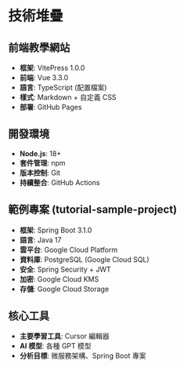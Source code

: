 # 技術堆疊

## 前端教學網站
- **框架**: VitePress 1.0.0
- **前端**: Vue 3.3.0
- **語言**: TypeScript (配置檔案)
- **樣式**: Markdown + 自定義 CSS
- **部署**: GitHub Pages

## 開發環境
- **Node.js**: 18+
- **套件管理**: npm
- **版本控制**: Git
- **持續整合**: GitHub Actions

## 範例專案 (tutorial-sample-project)
- **框架**: Spring Boot 3.1.0
- **語言**: Java 17
- **雲平台**: Google Cloud Platform
- **資料庫**: PostgreSQL (Google Cloud SQL)
- **安全**: Spring Security + JWT
- **加密**: Google Cloud KMS
- **存儲**: Google Cloud Storage

## 核心工具
- **主要學習工具**: Cursor 編輯器
- **AI 模型**: 各種 GPT 模型
- **分析目標**: 微服務架構、Spring Boot 專案